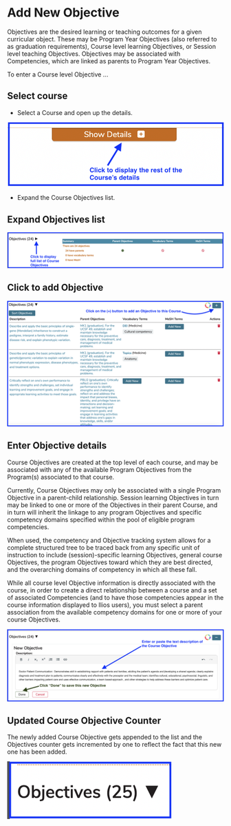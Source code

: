 # Add New Objective

Objectives are the desired learning or teaching outcomes for a given curricular object. These may be Program Year Objectives (also referred to as graduation requirements), Course level learning Objectives, or Session level teaching Objectives. Objectives may be associated with Competencies, which are linked as parents to Program Year Objectives.

To enter a Course level Objective ...

## Select course

* Select a Course and open up the details.

![show details](../../images/course_objectives/show_details.png)

* Expand the Course Objectives list.

## Expand Objectives list

![objectives - collapsed](../../images/course_objectives/course_obj_collapsed.png)

## Click to add Objective

![add objective](../../images/course_objectives/add_course_objective.png)

## Enter Objective details

Course Objectives are created at the top level of each course, and may be associated with any of the available Program Objectives from the Program(s) associated to that course.

Currently, Course Objectives may only be associated with a single Program Objective in a parent-child relationship. Session learning Objectives in turn may be linked to one or more of the Objectives in their parent Course, and in turn will inherit the linkage to any program Objectives and specific competency domains specified within the pool of eligible program competencies.

When used, the competency and Objective tracking system allows for a complete structured tree to be traced back from any specific unit of instruction to include (session)-specific learning Objectives, general course Objectives, the program Objectives toward which they are best directed, and the overarching domains of competency in which all these fall.

While all course level Objective information is directly associated with the course, in order to create a direct relationship between a course and a set of associated Competencies (and to have those competencies appear in the course information displayed to Ilios users), you must select a parent association from the available competency domains for one or more of your course Objectives.

![Enter text for new Course Objective](../../images/course_objectives/new_objective_description.png)

## Updated Course Objective Counter

The newly added Course Objective gets appended to the list and the Objectives counter gets incremented by one to reflect the fact that this new one has been added.

![Objectives Counter Updated](../../images/course_objectives/updated_obj_count.png)
